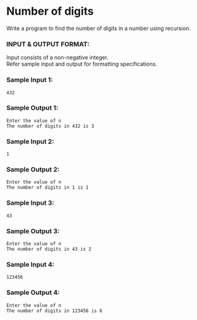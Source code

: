 # Number of digits

Write a program to find the number of digits in a number using recursion.

### INPUT & OUTPUT FORMAT:

Input consists of a non-negative integer. <br>
Refer sample input and output for formatting specifications. <br>

### Sample Input 1:

```
432
```

### Sample Output 1:

```
Enter the value of n
The number of digits in 432 is 3
```

### Sample Input 2:

```
1
```

### Sample Output 2:

```
Enter the value of n
The number of digits in 1 is 1
```

### Sample Input 3:

```
43
```

### Sample Output 3:

```
Enter the value of n
The number of digits in 43 is 2
```

### Sample Input 4:

```
123456
```

### Sample Output 4:

```
Enter the value of n
The number of digits in 123456 is 6
```
